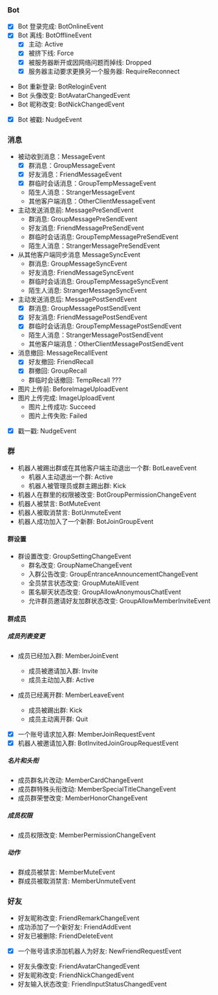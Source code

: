 ### Bot
- [x] Bot 登录完成: BotOnlineEvent
- [x] Bot 离线: BotOfflineEvent
    - [x] 主动: Active
    - [x] 被挤下线: Force
    - [x] 被服务器断开或因网络问题而掉线: Dropped
    - [x] 服务器主动要求更换另一个服务器: RequireReconnect
- Bot 重新登录: BotReloginEvent
- Bot 头像改变: BotAvatarChangedEvent
- Bot 昵称改变: BotNickChangedEvent
- [x] Bot 被戳: NudgeEvent

### 消息
- 被动收到消息：MessageEvent
    - [x] 群消息：GroupMessageEvent
    - [x] 好友消息：FriendMessageEvent
    - [x] 群临时会话消息：GroupTempMessageEvent
    - 陌生人消息：StrangerMessageEvent
    - 其他客户端消息：OtherClientMessageEvent
- 主动发送消息前: MessagePreSendEvent
    - 群消息: GroupMessagePreSendEvent
    - 好友消息: FriendMessagePreSendEvent
    - 群临时会话消息: GroupTempMessagePreSendEvent
    - 陌生人消息：StrangerMessagePreSendEvent
- 从其他客户端同步消息 MessageSyncEvent
    - 群消息: GroupMessageSyncEvent
    - 好友消息: FriendMessageSyncEvent
    - 群临时会话消息: GroupTempMessageSyncEvent
    - 陌生人消息: StrangerMessageSyncEvent
- 主动发送消息后: MessagePostSendEvent
    - [x] 群消息: GroupMessagePostSendEvent
    - [x] 好友消息: FriendMessagePostSendEvent
    - [x] 群临时会话消息: GroupTempMessagePostSendEvent
    - 陌生人消息：StrangerMessagePostSendEvent
    - 其他客户端消息：OtherClientMessagePostSendEvent
- 消息撤回: MessageRecallEvent
    - [x] 好友撤回: FriendRecall
    - [x] 群撤回: GroupRecall
    - 群临时会话撤回: TempRecall ???
- 图片上传前: BeforeImageUploadEvent
- 图片上传完成: ImageUploadEvent
    - 图片上传成功: Succeed
    - 图片上传失败: Failed
- [x] 戳一戳: NudgeEvent

### 群
- 机器人被踢出群或在其他客户端主动退出一个群: BotLeaveEvent
    - 机器人主动退出一个群: Active
    - 机器人被管理员或群主踢出群: Kick
- 机器人在群里的权限被改变: BotGroupPermissionChangeEvent
- 机器人被禁言: BotMuteEvent
- 机器人被取消禁言: BotUnmuteEvent
- 机器人成功加入了一个新群: BotJoinGroupEvent

#### 群设置
- 群设置改变: GroupSettingChangeEvent
    - 群名改变: GroupNameChangeEvent
    - 入群公告改变: GroupEntranceAnnouncementChangeEvent
    - 全员禁言状态改变: GroupMuteAllEvent
    - 匿名聊天状态改变: GroupAllowAnonymousChatEvent
    - 允许群员邀请好友加群状态改变: GroupAllowMemberInviteEvent

#### 群成员
##### 成员列表变更
- 成员已经加入群: MemberJoinEvent
    - 成员被邀请加入群: Invite
    - 成员主动加入群: Active

- 成员已经离开群: MemberLeaveEvent
    - 成员被踢出群: Kick
    - 成员主动离开群: Quit

- [x] 一个账号请求加入群: MemberJoinRequestEvent
- [x] 机器人被邀请加入群: BotInvitedJoinGroupRequestEvent

##### 名片和头衔
- 成员群名片改动: MemberCardChangeEvent
- 成员群特殊头衔改动: MemberSpecialTitleChangeEvent
- 成员群荣誉改变: MemberHonorChangeEvent

##### 成员权限
- 成员权限改变: MemberPermissionChangeEvent

##### 动作
- 群成员被禁言: MemberMuteEvent
- 群成员被取消禁言: MemberUnmuteEvent

### 好友
- 好友昵称改变: FriendRemarkChangeEvent
- 成功添加了一个新好友: FriendAddEvent
- 好友已被删除: FriendDeleteEvent
- [x] 一个账号请求添加机器人为好友: NewFriendRequestEvent
- 好友头像改变: FriendAvatarChangedEvent
- 好友昵称改变: FriendNickChangedEvent
- 好友输入状态改变: FriendInputStatusChangedEvent